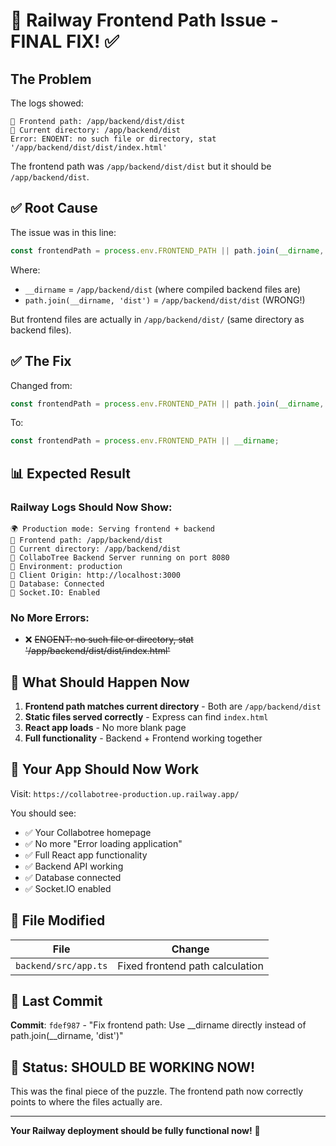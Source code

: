 # 🚨 Railway Frontend Path Issue - FINAL FIX! ✅

## The Problem
The logs showed:
```
📁 Frontend path: /app/backend/dist/dist
📁 Current directory: /app/backend/dist
Error: ENOENT: no such file or directory, stat '/app/backend/dist/dist/index.html'
```

The frontend path was `/app/backend/dist/dist` but it should be `/app/backend/dist`.

## ✅ Root Cause
The issue was in this line:
```typescript
const frontendPath = process.env.FRONTEND_PATH || path.join(__dirname, 'dist');
```

Where:
- `__dirname` = `/app/backend/dist` (where compiled backend files are)
- `path.join(__dirname, 'dist')` = `/app/backend/dist/dist` (WRONG!)

But frontend files are actually in `/app/backend/dist/` (same directory as backend files).

## ✅ The Fix
Changed from:
```typescript
const frontendPath = process.env.FRONTEND_PATH || path.join(__dirname, 'dist');
```

To:
```typescript
const frontendPath = process.env.FRONTEND_PATH || __dirname;
```

## 📊 Expected Result

### Railway Logs Should Now Show:
```
🌍 Production mode: Serving frontend + backend
📁 Frontend path: /app/backend/dist
📁 Current directory: /app/backend/dist
🚀 CollaboTree Backend Server running on port 8080
📡 Environment: production
🔗 Client Origin: http://localhost:3000
💾 Database: Connected
🔌 Socket.IO: Enabled
```

### No More Errors:
- ❌ ~~ENOENT: no such file or directory, stat '/app/backend/dist/dist/index.html'~~

## 🎯 What Should Happen Now

1. **Frontend path matches current directory** - Both are `/app/backend/dist`
2. **Static files served correctly** - Express can find `index.html`
3. **React app loads** - No more blank page
4. **Full functionality** - Backend + Frontend working together

## 📱 Your App Should Now Work

Visit: `https://collabotree-production.up.railway.app/`

You should see:
- ✅ Your Collabotree homepage
- ✅ No more "Error loading application"
- ✅ Full React app functionality
- ✅ Backend API working
- ✅ Database connected
- ✅ Socket.IO enabled

## 🔧 File Modified

| File | Change |
|------|--------|
| `backend/src/app.ts` | Fixed frontend path calculation |

## 📝 Last Commit

**Commit**: `fdef987` - "Fix frontend path: Use __dirname directly instead of path.join(__dirname, 'dist')"

## 🎉 Status: SHOULD BE WORKING NOW!

This was the final piece of the puzzle. The frontend path now correctly points to where the files actually are.

---

**Your Railway deployment should be fully functional now!** 🚀




